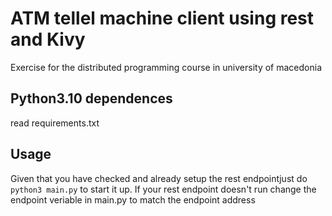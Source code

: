 # ATM tellel machine client using rest and Kivy
Exercise for the distributed programming course in university of macedonia

## Python3.10 dependences 
read requirements.txt

## Usage
Given that you have checked and already setup the rest endpointjust do ```python3 main.py```
to start it up. If your rest endpoint doesn't run change the endpoint veriable in main.py to match the endpoint address

